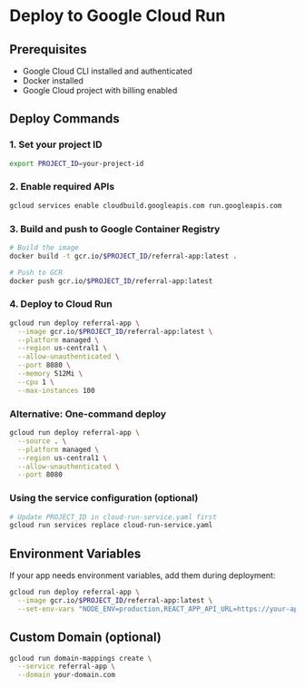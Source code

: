 # Deploy to Google Cloud Run

## Prerequisites
- Google Cloud CLI installed and authenticated
- Docker installed
- Google Cloud project with billing enabled

## Deploy Commands

### 1. Set your project ID
```bash
export PROJECT_ID=your-project-id
```

### 2. Enable required APIs
```bash
gcloud services enable cloudbuild.googleapis.com run.googleapis.com
```

### 3. Build and push to Google Container Registry
```bash
# Build the image
docker build -t gcr.io/$PROJECT_ID/referral-app:latest .

# Push to GCR
docker push gcr.io/$PROJECT_ID/referral-app:latest
```

### 4. Deploy to Cloud Run
```bash
gcloud run deploy referral-app \
  --image gcr.io/$PROJECT_ID/referral-app:latest \
  --platform managed \
  --region us-central1 \
  --allow-unauthenticated \
  --port 8080 \
  --memory 512Mi \
  --cpu 1 \
  --max-instances 100
```

### Alternative: One-command deploy
```bash
gcloud run deploy referral-app \
  --source . \
  --platform managed \
  --region us-central1 \
  --allow-unauthenticated \
  --port 8080
```

### Using the service configuration (optional)
```bash
# Update PROJECT_ID in cloud-run-service.yaml first
gcloud run services replace cloud-run-service.yaml
```

## Environment Variables
If your app needs environment variables, add them during deployment:
```bash
gcloud run deploy referral-app \
  --image gcr.io/$PROJECT_ID/referral-app:latest \
  --set-env-vars "NODE_ENV=production,REACT_APP_API_URL=https://your-api.com"
```

## Custom Domain (optional)
```bash
gcloud run domain-mappings create \
  --service referral-app \
  --domain your-domain.com
```